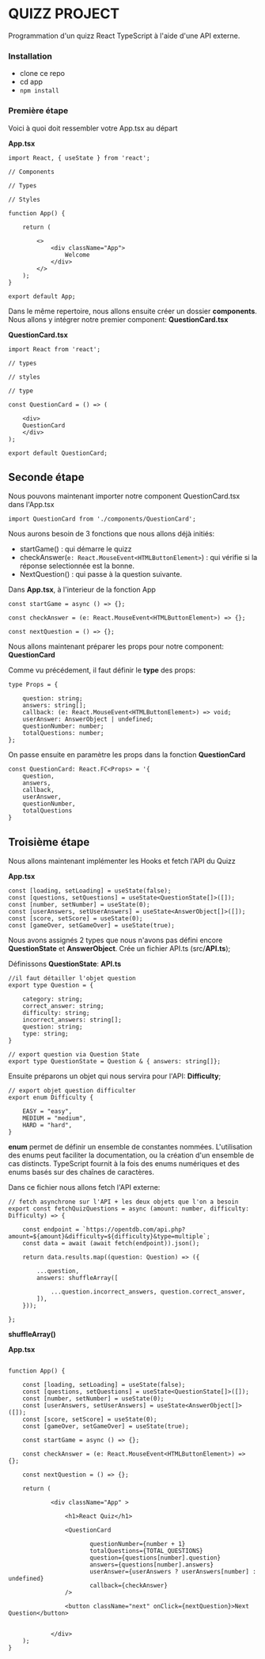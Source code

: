 # QUIZZ PROJECT

Programmation d'un quizz React TypeScript à l'aide d'une API externe.

### Installation

- clone ce repo
- cd app
- ``npm install``

### Première étape

Voici à quoi doit ressembler votre App.tsx au départ

**App.tsx**
```
import React, { useState } from 'react';

// Components

// Types 

// Styles

function App() {

    return (

        <>
            <div className="App">
                Welcome
            </div>
        </>
    );
}

export default App;
```
Dans le même repertoire, nous allons ensuite créer un dossier **components**.
Nous allons y intégrer notre premier component: **QuestionCard.tsx**

**QuestionCard.tsx**

```
import React from 'react';

// types

// styles

// type

const QuestionCard = () => (

    <div>
    QuestionCard
    </div>
);

export default QuestionCard;
```
## Seconde étape

Nous pouvons maintenant importer notre component QuestionCard.tsx dans l'App.tsx


```
import QuestionCard from './components/QuestionCard';
```
Nous aurons besoin de 3 fonctions que nous allons déjà initiés:
- startGame() : qui démarre le quizz
- checkAnswer(``e: React.MouseEvent<HTMLButtonElement>``) : qui vérifie si la réponse selectionnée est la bonne.
- NextQuestion() : qui passe à la question suivante.
  

Dans **App.tsx**, à l'interieur de la fonction App
```
const startGame = async () => {};

const checkAnswer = (e: React.MouseEvent<HTMLButtonElement>) => {};

const nextQuestion = () => {};

```

<!-- 
**App.tsx**
```
///App.tsx 2

import React, { useState } from 'react';


// Components
import QuestionCard from './components/QuestionCard';

// Types 


// Styles


function App() {

    const startGame = async () => {};

    const checkAnswer = (e: React.MouseEvent<HTMLButtonElement>) => {};

    const nextQuestion = () => {};

    return (

            <div className="App" >
            
                <h1>React Quiz</h1>
            
                <QuestionCard/>
                
                <button className="next" onClick={nextQuestion}>Next Question</button>
               
            
            </div>
    );
}

export default App;
``` -->

Nous allons maintenant préparer les props pour notre component:
**QuestionCard**

Comme vu précédement, il faut définir le **type** des props:

```
type Props = {

    question: string;
    answers: string[];
    callback: (e: React.MouseEvent<HTMLButtonElement>) => void;
    userAnswer: AnswerObject | undefined;
    questionNumber: number;
    totalQuestions: number;
};
```
On passe ensuite en paramètre les props dans la fonction **QuestionCard**
```
const QuestionCard: React.FC<Props> = '{
    question,
    answers,
    callback,
    userAnswer,
    questionNumber,
    totalQuestions
}
```

<!-- Voici à quoi doit ressembler votre **QuestionCard**
```
import React from 'react';

// types

// styles

// type
type Props = {

    question: string;
    answers: string[];
    callback: (e: React.MouseEvent<HTMLButtonElement>) => void;
    userAnswer: AnswerObject | undefined;
    questionNumber: number;
    totalQuestions: number;
};

const QuestionCard: React.FC<Props> = ({
    
    question,
    answers,
    callback,
    userAnswer,
    questionNumber,
    totalQuestions
}) => (

    <div>
        <p className="number">
            Question: {questionNumber} / {totalQuestions}
        </p>
        <p dangerouslySetInnerHTML={{ __html: question }}/>
        <div>
            {answers.map(answer => (
        
                <button disabled={userAnswer ? true : false} value={answer} onClick={callback}>
                    <span dangerouslySetInnerHTML= {{ __html: answer }}></span>
                </button>
            ))}
        </div>
    </div>
);

export default QuestionCard;
``` -->
## Troisième étape
Nous allons maintenant implémenter les Hooks et fetch l'API du Quizz

**App.tsx**

```
const [loading, setLoading] = useState(false);
const [questions, setQuestions] = useState<QuestionState[]>([]);
const [number, setNumber] = useState(0);
const [userAnswers, setUserAnswers] = useState<AnswerObject[]>([]);
const [score, setScore] = useState(0);
const [gameOver, setGameOver] = useState(true);

```

Nous avons assignés 2 types que nous n'avons pas défini encore **QuestionState** et **AnswerObject**.
Crée un fichier API.ts (src/**API.ts**);

Définissons **QuestionState**:
**API.ts**
```
//il faut détailler l'objet question
export type Question = {

    category: string;
    correct_answer: string;
    difficulty: string;
    incorrect_answers: string[];
    question: string;
    type: string;
}

// export question via Question State
export type QuestionState = Question & { answers: string[]};
```
Ensuite préparons un objet qui nous servira pour l'API: **Difficulty**;

```
// export objet question difficulter
export enum Difficulty {

    EASY = "easy",
    MEDIUM = "medium",
    HARD = "hard",
}
```
**enum** permet de définir un ensemble de constantes nommées. L'utilisation des enums peut faciliter la documentation, ou la création d'un ensemble de cas distincts. TypeScript fournit à la fois des enums numériques et des enums basés sur des chaînes de caractères.


Dans ce fichier nous allons fetch l'API externe:

```
// fetch asynchrone sur l'API + les deux objets que l'on a besoin 
export const fetchQuizQuestions = async (amount: number, difficulty: Difficulty) => {

    const endpoint = `https://opentdb.com/api.php?amount=${amount}&difficulty=${difficulty}&type=multiple`;
    const data = await (await fetch(endpoint)).json();
    
    return data.results.map((question: Question) => ({

        ...question,
        answers: shuffleArray([
            
            ...question.incorrect_answers, question.correct_answer,
        ]),
    }));
    
};
```

**shuffleArray()**


**App.tsx**

```

function App() {

    const [loading, setLoading] = useState(false);
    const [questions, setQuestions] = useState<QuestionState[]>([]);
    const [number, setNumber] = useState(0);
    const [userAnswers, setUserAnswers] = useState<AnswerObject[]>([]);
    const [score, setScore] = useState(0);
    const [gameOver, setGameOver] = useState(true);

    const startGame = async () => {};

    const checkAnswer = (e: React.MouseEvent<HTMLButtonElement>) => {};

    const nextQuestion = () => {};

    return (

            <div className="App" >
            
                <h1>React Quiz</h1>
            
                <QuestionCard
                       
                       questionNumber={number + 1}
                       totalQuestions={TOTAL_QUESTIONS}
                       question={questions[number].question}
                       answers={questions[number].answers}
                       userAnswer={userAnswers ? userAnswers[number] : undefined}
                       callback={checkAnswer}
                />
                
                <button className="next" onClick={nextQuestion}>Next Question</button>
               
            
            </div>
    );
}

```

<!-- **API.ts**
```
import { shuffleArray } from './utils';

//il faut détailler l'objet question
export type Question = {

    category: string;
    correct_answer: string;
    difficulty: string;
    incorrect_answers: string[];
    question: string;
    type: string;
}

// export question via Question State
export type QuestionState = Question & { answers: string[]};

// export objet question difficulter
export enum Difficulty {

    EASY = "easy",
    MEDIUM = "medium",
    HARD = "hard",
}

// fetch asynchrone sur l'API + les deux objets que l'on a besoin 
export const fetchQuizQuestions = async (amount: number, difficulty: Difficulty) => {

    const endpoint = `https://opentdb.com/api.php?amount=${amount}&difficulty=${difficulty}&type=multiple`;
    const data = await (await fetch(endpoint)).json();
    
    return data.results.map((question: Question) => ({

        ...question,
        answers: shuffleArray([
            
            ...question.incorrect_answers, question.correct_answer,
        ]),
    }));
    
};
``` -->

